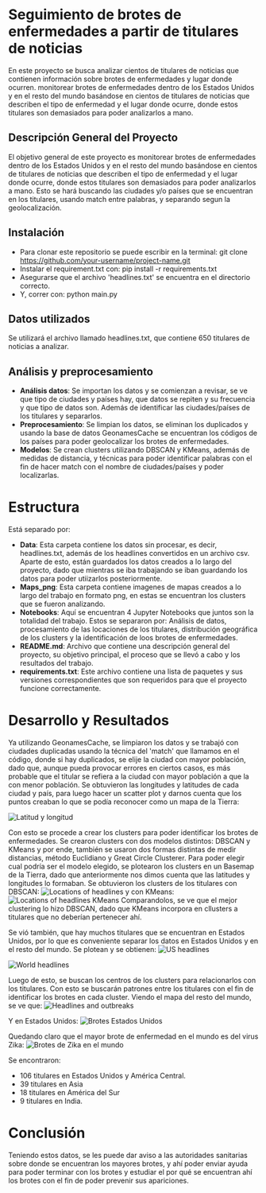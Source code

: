 # Seguimiento de brotes de enfermedades a partir de titulares de noticias
En este proyecto se busca analizar cientos de titulares de noticias que contienen información sobre brotes de enfermedades y lugar donde ocurren. monitorear brotes de enfermedades dentro de los Estados Unidos y en el resto del mundo basándose en cientos de titulares de noticias que describen el tipo de enfermedad y el lugar donde ocurre, donde estos titulares son demasiados para poder analizarlos a mano. 

## Descripción General del Proyecto

El objetivo general de este proyecto es monitorear brotes de enfermedades dentro de los Estados Unidos y en el resto del mundo basándose en cientos de titulares de noticias que describen el tipo de enfermedad y el lugar donde ocurre, donde estos titulares son demasiados para poder analizarlos a mano. Esto se hará buscando las ciudades y/o países que se encuentran en los titulares, usando match entre palabras, y separando segun la geolocalización.

## Instalación
- Para clonar este repositorio se puede escribir en la terminal: git clone https://github.com/your-username/project-name.git
- Instalar el requirement.txt con: pip install -r requirements.txt
- Asegurarse que el archivo 'headlines.txt' se encuentra en el directorio correcto.
- Y, correr con: python main.py
## Datos utilizados 

Se utilizará el archivo llamado headlines.txt, que contiene 650 titulares de noticias a analizar. 

## Análisis y preprocesamiento

- **Análisis datos**: Se importan los datos y se comienzan a revisar, se ve que tipo de ciudades y países hay, que datos se repiten y su frecuencia y que tipo de datos son. Además de identificar las ciudades/países de los titulares y separarlos.  
- **Preprocesamiento**: Se limpian los datos, se eliminan los duplicados y usando la base de datos GeonamesCache se encuentran los códigos de los países para poder geolocalizar los brotes de enfermedades.
- **Modelos**: Se crean clusters utilizando DBSCAN y KMeans, además de medidas de distancia,  y técnicas para poder identificar palabras con el fin de hacer match con el nombre de ciudades/países y poder localizarlas.

# Estructura 

Está separado por: 

- **Data**: Esta carpeta contiene los datos sin procesar, es decir, headlines.txt, además de los headlines convertidos en un archivo csv. Aparte de esto, están guardados los datos creados a lo largo del proyecto, dado que mientras se iba trabajando se iban guardando los datos para poder utiizarlos posteriormente.
- **Maps_png**: Esta carpeta contiene imagenes de mapas creados a lo largo del trabajo en formato png, en estas se encuentran los clusters que se fueron analizando.
- **Notebooks**: Aquí se encuentran 4  Jupyter Notebooks que juntos son la totalidad del trabajo. Estos se separaron por: Análisis de datos, procesamiento de las locaciones de los titulares, distribución geográfica de los clusters y la identificación de loos brotes de enfermedades.
- **README.md**: Archivo que contiene una descripción general del proyecto, su objetivo principal, el proceso que se llevó a cabo y los resultados del trabajo.
- **requirements.txt**: Este archivo contiene una lista de paquetes y sus versiones correspondientes que son requeridos para que el proyecto funcione correctamente.

#  Desarrollo y Resultados 

Ya utilizando GeonamesCache, se limpiaron los datos y se trabajó con ciudades duplicadas usando la técnica del 'match' que llamamos en el código, donde si hay duplicados, se elije la ciudad con mayor población, dado que, aunque pueda provocar errores en ciertos casos, es más probable que el titular se refiera a la ciudad con mayor población a que la con menor población. 
Se obtuvieron las longitudes y latitudes de cada ciudad y país, para luego hacer un scatter plot y darnos cuenta que los puntos creaban lo que se podía reconocer como un mapa de la Tierra:

![Latitud y longitud](https://github.com/Encinita7/Tracking-disease-outbreaks/assets/126094613/b8e86c8b-d5e7-4792-a9cd-8d852d3efd1f)

Con esto se procede a crear los clusters para poder identificar los brotes de enfermedades. Se crearon clusters con dos modelos distintos: DBSCAN y KMeans y por ende, también se usaron dos formas distintas de medir distancias, método Euclidiano y Great Circle Clusterer. Para poder elegir cual podría ser el modelo elegido, se plotearon los clusters en un Basemap de la Tierra, dado que anteriormente nos dimos cuenta que las latitudes y longitudes lo formaban.
Se obtuvieron los clusters de los titulares con DBSCAN:
![Locations of headlines](https://github.com/Encinita7/Tracking-disease-outbreaks/assets/126094613/b35442e4-5679-47d3-8cab-011d45d7e756)
y con KMeans:
![Locations of headlines KMeans](https://github.com/Encinita7/Tracking-disease-outbreaks/assets/126094613/a7249e32-d56b-4a66-a934-66f3bc95e0c8)
Comparandolos, se ve que el mejor clustering lo hizo DBSCAN, dado que KMeans incorpora en cllusters a titulares que no deberían pertenecer ahí.

Se vió también, que hay muchos titulares que se encuentran en Estados Unidos, por lo que es conveniente separar los datos en Estados Unidos y en el resto del mundo. Se plotean y se obtienen:
![US headlines](https://github.com/Encinita7/Tracking-disease-outbreaks/assets/126094613/426e0dae-6316-42df-9313-707f8864a910)

![World headlines](https://github.com/Encinita7/Tracking-disease-outbreaks/assets/126094613/bc412780-e129-4d5d-a4c9-469363d8cdb1)

Luego de esto, se buscan los centros de los clusters para relacionarlos con los titulares. 
Con esto se buscarán patrones entre los titulares con el fin de identificar los brotes en cada cluster. Viendo el mapa del resto del mundo, se ve que:
![Headlines and outbreaks](https://github.com/Encinita7/Tracking-disease-outbreaks/assets/126094613/e4efed7d-3671-4263-a3ff-4452bca6db7c)

Y en Estados Unidos:
![Brotes Estados Unidos](https://github.com/Encinita7/Tracking-disease-outbreaks/assets/126094613/c3b7eeb0-c690-4d10-91a0-ded2c0657d99)

Quedando claro que el mayor brote de enfermedad en el mundo es del virus Zika:
![Brotes de Zika en el mundo](https://github.com/Encinita7/Tracking-disease-outbreaks/assets/126094613/eb817fbd-5064-4bff-bf44-88f6e4d02898)

Se encontraron:
- 106 titulares en Estados Unidos y América Central.
- 39 titulares en Asia
- 18 titulares en América del Sur
- 9 titulares en India.

# Conclusión

Teniendo estos datos, se les puede dar aviso a las autoridades sanitarias sobre donde se encuentran los mayores brotes, y ahí poder enviar ayuda para poder terminar con los brotes y estudiar el por qué se encuentran ahí los brotes con el fin de poder prevenir sus apariciones.
